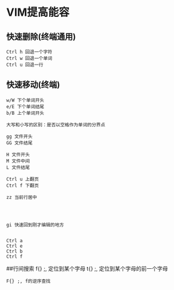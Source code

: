 # VIM提高能容

## 快速删除(终端通用)

    Ctrl h 回退一个字符
    Ctrl w 回退一个单词
    Ctrl u 回退一行

## 快速移动(终端)

    w/W 下个单词开头
    e/E 下个单词结尾
    b/B 上个单词开头

    大写和小写的区别：是否以空格作为单词的分界点

    gg 文件开头
    GG 文件结尾

    H 文件开头
    M 文件中间
    L 文件结尾

    Ctrl u 上翻页
    Ctrl f 下翻页

    zz 当前行居中




    gi 快速回到刚才编辑的地方


    Ctrl a
    Ctrl e
    Ctrl b
    Ctrl f

##行间搜索
    f{} ;, 定位到某个字母
    t{} ;, 定位到某个字母的前一个字母

    F{} ;, f的逆序查找
